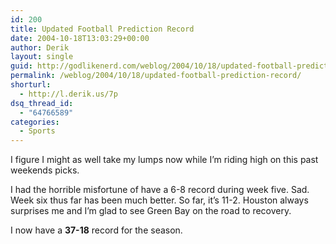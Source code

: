 ```yaml
---
id: 200
title: Updated Football Prediction Record
date: 2004-10-18T13:03:29+00:00
author: Derik
layout: single
guid: http://godlikenerd.com/weblog/2004/10/18/updated-football-prediction-record/
permalink: /weblog/2004/10/18/updated-football-prediction-record/
shorturl:
  - http://l.derik.us/7p
dsq_thread_id:
  - "64766589"
categories:
  - Sports
---
```

I figure I might as well take my lumps now while I&#8217;m riding high on this past weekends picks.

I had the horrible misfortune of have a 6-8 record during week five. Sad. Week six thus far has been much better. So far, it&#8217;s 11-2. Houston always surprises me and I&#8217;m glad to see Green Bay on the road to recovery.

I now have a **37-18** record for the season.